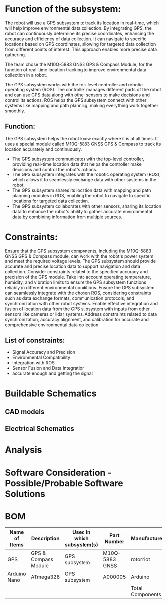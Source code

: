 # Function of the subsystem:

The robot will use a GPS subsystem to track its location in real-time, which will help improve environmental data collection. By integrating GPS, the robot can continuously determine its precise coordinates, enhancing the accuracy and efficiency of data collection. It can navigate to specific locations based on GPS coordinates, allowing for targeted data collection from different points of interest. This approach enables more precise data gathering.

The team chose the M10Q-5883 GNSS GPS & Compass Module, for the function of real-time location tracking to improve environmental data collection in a robot.

The GPS subsystem works with the top-level controller and robotic operating system (ROS). The controller manages different parts of the robot and can use GPS data along with other sensors to make decisions and control its actions. ROS helps the GPS subsystem connect with other systems like mapping and path planning, making everything work together smoothly.

## Function:
The GPS subsystem helps the robot know exactly where it is at all times. It uses a special module called M10Q-5883 GNSS GPS & Compass to track its location accurately and continuously.

- The GPS subsystem communicates with the top-level controller, providing real-time location data that helps the controller make decisions and control the robot's actions.
- The GPS subsystem integrates with the robotic operating system (ROS), which allows it to seamlessly exchange data with other systems in the robot.
- The GPS subsystem shares its location data with mapping and path planning modules in ROS, enabling the robot to navigate to specific locations for targeted data collection.
- The GPS subsystem collaborates with other sensors, sharing its location data to enhance the robot's ability to gather accurate environmental data by combining information from multiple sources.

# Constraints:

Ensure that the GPS subsystem components, including the M10Q-5883 GNSS GPS & Compass module, can work with the robot's power system and meet the required voltage levels. The GPS subsystem should provide accurate and precise location data to support navigation and data collection. Consider constraints related to the specified accuracy and precision of the GPS module. Take into account operating temperature, humidity, and vibration limits to ensure the GPS subsystem functions reliably in different environmental conditions. Ensure the GPS subsystem can seamlessly integrate with the chosen ROS, considering constraints such as data exchange formats, communication protocols, and synchronization with other robot systems. Enable effective integration and fusion of location data from the GPS subsystem with inputs from other sensors like cameras or lidar systems. Address constraints related to data synchronization, accuracy alignment, and calibration for accurate and comprehensive environmental data collection.

## List of constraints:
- Signal Accuracy and Precision
- Environmental Compatibility
- integration with ROS
- Sensor Fusion and Data Integration
- accurate enough and getting the signal 

# Buildable Schematics
## CAD models
## Electrical Schematics

# Analysis 

# Software Consideration - Possible/Probable Software Solutions

# BOM
| Name of Items |  Description        | Used in which subsystem(s) | Part Number     | Manufacturer   | Quantity | Price     | Total |
| ---           |     ---             |          ---               |      ---        |     ---        |    ---   |  ---      |  ---  |
| GPS           |GPS & Compass Module |  GPS subsystem             | M10Q-5883 GNSS  | rotorriot      |    1     |39.99$     |39.99$ |
| Arduino Nano  |ATmega328            |  GPS subsystem             | A000005         | Arduino        |    1     |24.90$     |24.90$ |
|               |                     |                            |                 |Total Components|    2     |Total Cost |64.89$ |
